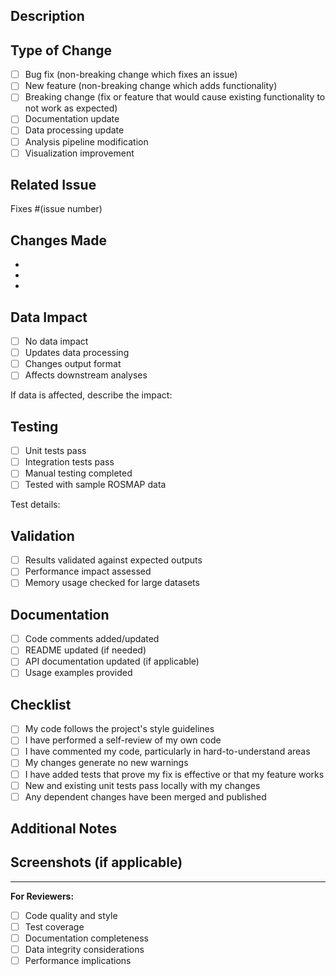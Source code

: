 ## Description

<!-- Provide a brief description of the changes in this PR -->

## Type of Change

<!-- Mark the relevant option with an "x" -->

- [ ] Bug fix (non-breaking change which fixes an issue)
- [ ] New feature (non-breaking change which adds functionality)
- [ ] Breaking change (fix or feature that would cause existing functionality to not work as expected)
- [ ] Documentation update
- [ ] Data processing update
- [ ] Analysis pipeline modification
- [ ] Visualization improvement

## Related Issue

<!-- Link to the related issue if applicable -->
Fixes #(issue number)

## Changes Made

<!-- List the specific changes made in this PR -->

- 
- 
- 

## Data Impact

<!-- Does this PR affect any data processing or outputs? -->

- [ ] No data impact
- [ ] Updates data processing
- [ ] Changes output format
- [ ] Affects downstream analyses

If data is affected, describe the impact:

## Testing

<!-- Describe the tests you ran to verify your changes -->

- [ ] Unit tests pass
- [ ] Integration tests pass
- [ ] Manual testing completed
- [ ] Tested with sample ROSMAP data

Test details:

## Validation

<!-- For analysis or data processing changes -->

- [ ] Results validated against expected outputs
- [ ] Performance impact assessed
- [ ] Memory usage checked for large datasets

## Documentation

- [ ] Code comments added/updated
- [ ] README updated (if needed)
- [ ] API documentation updated (if applicable)
- [ ] Usage examples provided

## Checklist

<!-- Ensure all items are completed before submitting -->

- [ ] My code follows the project's style guidelines
- [ ] I have performed a self-review of my own code
- [ ] I have commented my code, particularly in hard-to-understand areas
- [ ] My changes generate no new warnings
- [ ] I have added tests that prove my fix is effective or that my feature works
- [ ] New and existing unit tests pass locally with my changes
- [ ] Any dependent changes have been merged and published

## Additional Notes

<!-- Add any additional notes, concerns, or discussion points -->

## Screenshots (if applicable)

<!-- Add screenshots for UI/visualization changes -->

---

**For Reviewers:**

- [ ] Code quality and style
- [ ] Test coverage
- [ ] Documentation completeness
- [ ] Data integrity considerations
- [ ] Performance implications